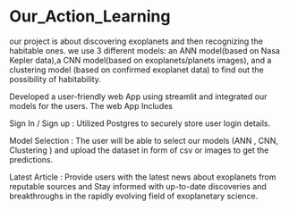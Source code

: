 # Our_Action_Learning
our project is about discovering exoplanets and then recognizing the habitable ones. we use 3 different models: an ANN model(based on Nasa Kepler data),a CNN model(based on exoplanets/planets images), and a clustering model (based on confirmed exoplanet data) to find out the possibility of habitability.


Developed a user-friendly web App using streamlit and integrated our models for the users.  The web App Includes 

Sign  In /  Sign up : Utilized Postgres to securely store user login details. 

Model Selection :  The user will be able to select our models (ANN , CNN, Clustering ) and  upload the dataset in form of csv or images to get the predictions.

Latest Article : Provide users with the latest news about exoplanets from reputable sources and Stay informed with up-to-date discoveries and breakthroughs in the rapidly evolving field of exoplanetary science. 
